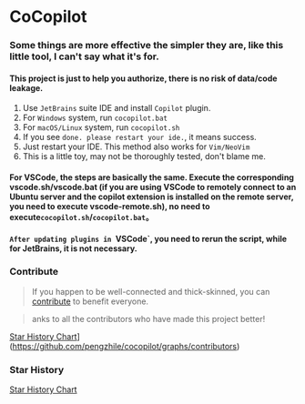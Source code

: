 # CoCopilot

### Some things are more effective the simpler they are, like this little tool, I can't say what it's for.

####  This project is just to help you authorize, there is no risk of data/code leakage.


1. Use `JetBrains` suite IDE and install `Copilot` plugin.
2. For `Windows` system, run `cocopilot.bat`
3. For `macOS/Linux` system, run `cocopilot.sh`
4. If you see `done. please restart your ide.`, it means success.
5. Just restart your IDE. This method also works for `Vim/NeoVim`
6. This is a little toy, may not be thoroughly tested, don't blame me.


#### For VSCode, the steps are basically the same. Execute the corresponding vscode.sh/vscode.bat (if you are using VSCode to remotely connect to an Ubuntu server and the copilot extension is installed on the remote server, you need to execute vscode-remote.sh), **no need to execute**`cocopilot.sh`/`cocopilot.bat`。
#### `After updating plugins in `VSCode`, you need to rerun the script, while for JetBrains, it is not necessary.


### Contribute

> If you happen to be well-connected and thick-skinned, you can [contribute](https://zhile.io/contribute-copilot-token) to benefit everyone.

> anks to all the contributors who have made this project better!

[Star History Chart](https://contrib.rocks/image?repo=pengzhile/cocopilot)](https://github.com/pengzhile/cocopilot/graphs/contributors)

### Star History 

[Star History Chart](https://api.star-history.com/svg?repos=pengzhile/cocopilot&type=Date)
